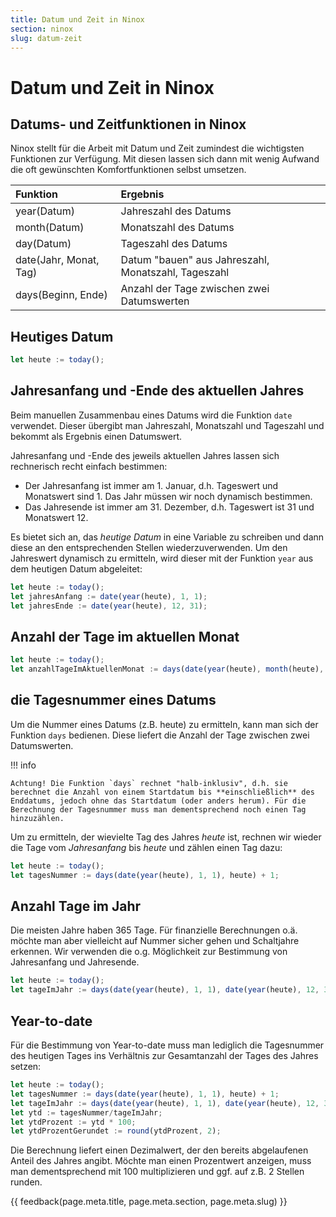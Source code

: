 ```yaml
---
title: Datum und Zeit in Ninox
section: ninox
slug: datum-zeit
---
```


# Datum und Zeit in Ninox

## Datums- und Zeitfunktionen in Ninox

Ninox stellt für die Arbeit mit Datum und Zeit zumindest die wichtigsten Funktionen zur Verfügung. Mit diesen lassen sich dann mit wenig Aufwand die oft gewünschten Komfortfunktionen selbst umsetzen.

| Funktion | Ergebnis  |
| :------- | :--------- |
| year(Datum)  | Jahreszahl des Datums |
| month(Datum)  | Monatszahl des Datums |
| day(Datum)  | Tageszahl des Datums |
| date(Jahr, Monat, Tag) | Datum "bauen" aus Jahreszahl, Monatszahl, Tageszahl |
| days(Beginn, Ende)  | Anzahl der Tage zwischen zwei Datumswerten |

## Heutiges Datum

```javascript
let heute := today();
```

## Jahresanfang und -Ende des aktuellen Jahres

Beim manuellen Zusammenbau eines Datums wird die Funktion `date` verwendet. Dieser übergibt man Jahreszahl, Monatszahl und Tageszahl und bekommt als Ergebnis einen Datumswert.

Jahresanfang und -Ende des jeweils aktuellen Jahres lassen sich rechnerisch recht einfach bestimmen:

- Der Jahresanfang ist immer am 1. Januar, d.h. Tageswert und Monatswert sind 1. Das Jahr müssen wir noch dynamisch bestimmen.
- Das Jahresende ist immer am 31. Dezember, d.h. Tageswert ist 31 und Monatswert 12.

Es bietet sich an, das *heutige Datum* in eine Variable zu schreiben und dann diese an den entsprechenden Stellen wiederzuverwenden. Um den Jahreswert dynamisch zu ermitteln, wird dieser mit der Funktion `year` aus dem heutigen Datum abgeleitet:

```javascript
let heute := today();
let jahresAnfang := date(year(heute), 1, 1);
let jahresEnde := date(year(heute), 12, 31);
```


## Anzahl der Tage im aktuellen Monat

```javascript
let heute := today();
let anzahlTageImAktuellenMonat := days(date(year(heute), month(heute), 1) - 1, date(year(heute), month(heute) + 1, 1) - 1);
```


## die Tagesnummer eines Datums

Um die Nummer eines Datums (z.B. heute) zu ermitteln, kann man sich der Funktion `days` bedienen. Diese liefert die Anzahl der Tage zwischen zwei Datumswerten.

!!! info

    Achtung! Die Funktion `days` rechnet "halb-inklusiv", d.h. sie berechnet die Anzahl von einem Startdatum bis **einschließlich** des Enddatums, jedoch ohne das Startdatum (oder anders herum). Für die Berechnung der Tagesnummer muss man dementsprechend noch einen Tag hinzuzählen. 

Um zu ermitteln, der wievielte Tag des Jahres *heute* ist, rechnen wir wieder die Tage vom *Jahresanfang* bis *heute* und zählen einen Tag dazu:

```javascript
let heute := today();
let tagesNummer := days(date(year(heute), 1, 1), heute) + 1;
```


## Anzahl Tage im Jahr

Die meisten Jahre haben 365 Tage. Für finanzielle Berechnungen o.ä. möchte man aber vielleicht auf Nummer sicher gehen und Schaltjahre erkennen. Wir verwenden die o.g. Möglichkeit zur Bestimmung von Jahresanfang und Jahresende.

```javascript
let heute := today();
let tageImJahr := days(date(year(heute), 1, 1), date(year(heute), 12, 31)) + 1;
```


## Year-to-date

Für die Bestimmung von Year-to-date muss man lediglich die Tagesnummer des heutigen Tages ins Verhältnis zur Gesamtanzahl der Tages des Jahres setzen:

```javascript
let heute := today();
let tagesNummer := days(date(year(heute), 1, 1), heute) + 1;
let tageImJahr := days(date(year(heute), 1, 1), date(year(heute), 12, 31)) + 1;
let ytd := tagesNummer/tageImJahr;
let ytdProzent := ytd * 100;
let ytdProzentGerundet := round(ytdProzent, 2);
```

Die Berechnung liefert einen Dezimalwert, der den bereits abgelaufenen Anteil des Jahres angibt. Möchte man einen Prozentwert anzeigen, muss man dementsprechend mit 100 multiplizieren und ggf. auf z.B. 2 Stellen runden.


{{ feedback(page.meta.title, page.meta.section, page.meta.slug) }}
